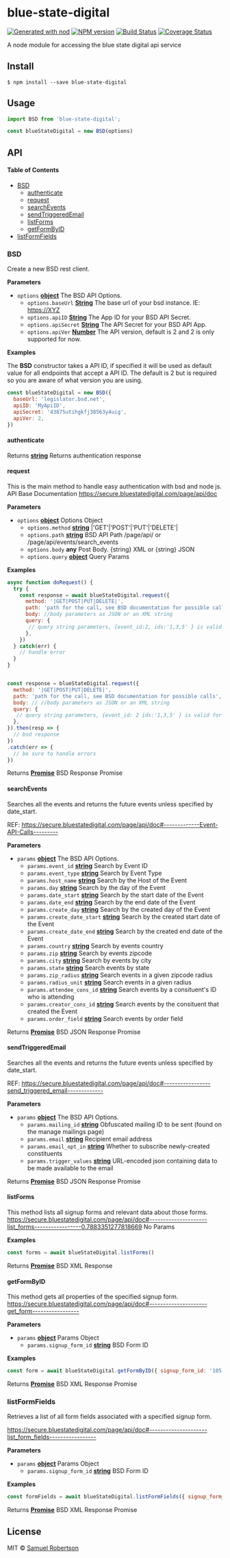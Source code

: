 # blue-state-digital

[![Generated with nod](https://img.shields.io/badge/generator-nod-2196F3.svg?style=flat-square)](https://github.com/diegohaz/nod)
[![NPM version](https://img.shields.io/npm/v/blue-state-digital.svg?style=flat-square)](https://npmjs.org/package/blue-state-digital)
[![Build Status](https://img.shields.io/travis/robertsonsamuel/blue-state-digital/master.svg?style=flat-square)](https://travis-ci.org/robertsonsamuel/blue-state-digital) [![Coverage Status](https://img.shields.io/codecov/c/github/robertsonsamuel/blue-state-digital/master.svg?style=flat-square)](https://codecov.io/gh/robertsonsamuel/blue-state-digital/branch/master)

A node module for accessing the blue state digital api service

## Install

    $ npm install --save blue-state-digital

## Usage

```js
import BSD from 'blue-state-digital';

const blueStateDigital = new BSD(options)
```

## API

<!-- Generated by documentation.js. Update this documentation by updating the source code. -->

#### Table of Contents

-   [BSD](#bsd)
    -   [authenticate](#authenticate)
    -   [request](#request)
    -   [searchEvents](#searchevents)
    -   [sendTriggeredEmail](#sendtriggeredemail)
    -   [listForms](#listforms)
    -   [getFormByID](#getformbyid)
-   [listFormFields](#listformfields)

### BSD

Create a new BSD rest client.

**Parameters**

-   `options` **[object](https://developer.mozilla.org/en-US/docs/Web/JavaScript/Reference/Global_Objects/Object)** The BSD API Options.
    -   `options.baseUrl` **[String](https://developer.mozilla.org/en-US/docs/Web/JavaScript/Reference/Global_Objects/String)** The base url of your bsd instance. IE: <https://XYZ>
    -   `options.apiID` **[String](https://developer.mozilla.org/en-US/docs/Web/JavaScript/Reference/Global_Objects/String)** The App ID for your BSD API Secret.
    -   `options.apiSecret` **[String](https://developer.mozilla.org/en-US/docs/Web/JavaScript/Reference/Global_Objects/String)** The API Secret for your BSD API App.
    -   `options.apiVer` **[Number](https://developer.mozilla.org/en-US/docs/Web/JavaScript/Reference/Global_Objects/Number)** The API version, default is 2 and 2 is only supported for now.

**Examples**

The <b>BSD</b> constructor takes a API
  ID, if specified it will be used as default value for all endpoints that
  accept a API ID. The default is 2 but is required
  so you are aware of what version you are using.


```javascript
const blueStateDigital = new BSD({
  baseUrl: 'legislator.bsd.net',
  apiID: 'MyApiID',
  apiSecret: '43875utihgkfj38563y4uig',
  apiVer: 2,
})
```

#### authenticate

Returns **[string](https://developer.mozilla.org/en-US/docs/Web/JavaScript/Reference/Global_Objects/String)** Returns authentication response

#### request

This is the main method to handle easy authentication with bsd and node js.
API Base Documentation
<https://secure.bluestatedigital.com/page/api/doc>

**Parameters**

-   `options` **[object](https://developer.mozilla.org/en-US/docs/Web/JavaScript/Reference/Global_Objects/Object)** Options Object
    -   `options.method` **[string](https://developer.mozilla.org/en-US/docs/Web/JavaScript/Reference/Global_Objects/String)** |'GET'|'POST'|'PUT'|'DELETE'|
    -   `options.path` **[string](https://developer.mozilla.org/en-US/docs/Web/JavaScript/Reference/Global_Objects/String)** BSD API Path /page/api/ or /page/api/events/search_events
    -   `options.body` **any** Post Body. {string} XML or {string} JSON
    -   `options.query` **[object](https://developer.mozilla.org/en-US/docs/Web/JavaScript/Reference/Global_Objects/Object)** Query Params

**Examples**

```javascript
async function doRequest() {
  try {
    const response = await blueStateDigital.request({
      method: '|GET|POST|PUT|DELETE|',
      path: 'path for the call, see BSD documentation for possible calls',
      body: //body parameters as JSON or an XML string
      query: {
       // query string parameters, {event_id:2, ids:'1,3,5' } is valid for example
      },
    })
  } catch(err) {
    // handle error
  }
}


const response = blueStateDigital.request({
  method: '|GET|POST|PUT|DELETE|',
  path: 'path for the call, see BSD documentation for possible calls',
  body: // //body parameters as JSON or an XML string
  query: {
   // query string parameters, {event_id: 2 ids:'1,3,5' } is valid for example
  },
}).then(resp => {
  // bsd response
})
.catch(err => {
  // be sure to handle errors
})
```

Returns **[Promise](https://developer.mozilla.org/en-US/docs/Web/JavaScript/Reference/Global_Objects/Promise)** BSD Response Promise

#### searchEvents

Searches all the events and returns the future events unless specified by date_start.

REF: <https://secure.bluestatedigital.com/page/api/doc#-------------Event-API-Calls--------->

**Parameters**

-   `params` **[object](https://developer.mozilla.org/en-US/docs/Web/JavaScript/Reference/Global_Objects/Object)** The BSD API Options.
    -   `params.event_id` **[string](https://developer.mozilla.org/en-US/docs/Web/JavaScript/Reference/Global_Objects/String)** Search by Event ID
    -   `params.event_type` **[string](https://developer.mozilla.org/en-US/docs/Web/JavaScript/Reference/Global_Objects/String)** Search by Event Type
    -   `params.host_name` **[string](https://developer.mozilla.org/en-US/docs/Web/JavaScript/Reference/Global_Objects/String)** Search by the Host of the Event
    -   `params.day` **[string](https://developer.mozilla.org/en-US/docs/Web/JavaScript/Reference/Global_Objects/String)** Search by the day of the Event
    -   `params.date_start` **[string](https://developer.mozilla.org/en-US/docs/Web/JavaScript/Reference/Global_Objects/String)** Search by the start date of the Event
    -   `params.date_end` **[string](https://developer.mozilla.org/en-US/docs/Web/JavaScript/Reference/Global_Objects/String)** Search by the end date of the Event
    -   `params.create_day` **[string](https://developer.mozilla.org/en-US/docs/Web/JavaScript/Reference/Global_Objects/String)** Search by the created day of the Event
    -   `params.create_date_start` **[string](https://developer.mozilla.org/en-US/docs/Web/JavaScript/Reference/Global_Objects/String)** Search by the created start date of the Event
    -   `params.create_date_end` **[string](https://developer.mozilla.org/en-US/docs/Web/JavaScript/Reference/Global_Objects/String)** Search by the created end date of the Event
    -   `params.country` **[string](https://developer.mozilla.org/en-US/docs/Web/JavaScript/Reference/Global_Objects/String)** Search by events country
    -   `params.zip` **[string](https://developer.mozilla.org/en-US/docs/Web/JavaScript/Reference/Global_Objects/String)** Search by events zipcode
    -   `params.city` **[string](https://developer.mozilla.org/en-US/docs/Web/JavaScript/Reference/Global_Objects/String)** Search by events by city
    -   `params.state` **[string](https://developer.mozilla.org/en-US/docs/Web/JavaScript/Reference/Global_Objects/String)** Search events by state
    -   `params.zip_radius` **[string](https://developer.mozilla.org/en-US/docs/Web/JavaScript/Reference/Global_Objects/String)** Search events in a given zipcode radius
    -   `params.radius_unit` **[string](https://developer.mozilla.org/en-US/docs/Web/JavaScript/Reference/Global_Objects/String)** Search events in a given radius
    -   `params.attendee_cons_id` **[string](https://developer.mozilla.org/en-US/docs/Web/JavaScript/Reference/Global_Objects/String)** Search events by a consituent's ID who is attending
    -   `params.creator_cons_id` **[string](https://developer.mozilla.org/en-US/docs/Web/JavaScript/Reference/Global_Objects/String)** Search events by the consituent that created the Event
    -   `params.order_field` **[string](https://developer.mozilla.org/en-US/docs/Web/JavaScript/Reference/Global_Objects/String)** Search events by order field

Returns **[Promise](https://developer.mozilla.org/en-US/docs/Web/JavaScript/Reference/Global_Objects/Promise)** BSD JSON Response Promise

#### sendTriggeredEmail

Searches all the events and returns the future events unless specified by date_start.

REF: <https://secure.bluestatedigital.com/page/api/doc#-----------------send_triggered_email------------->

**Parameters**

-   `params` **[object](https://developer.mozilla.org/en-US/docs/Web/JavaScript/Reference/Global_Objects/Object)** The BSD API Options.
    -   `params.mailing_id` **[string](https://developer.mozilla.org/en-US/docs/Web/JavaScript/Reference/Global_Objects/String)** Obfuscated mailing ID to be sent (found on the manage mailings page)
    -   `params.email` **[string](https://developer.mozilla.org/en-US/docs/Web/JavaScript/Reference/Global_Objects/String)** Recipient email address
    -   `params.email_opt_in` **[string](https://developer.mozilla.org/en-US/docs/Web/JavaScript/Reference/Global_Objects/String)** Whether to subscribe newly-created constituents
    -   `params.trigger_values` **[string](https://developer.mozilla.org/en-US/docs/Web/JavaScript/Reference/Global_Objects/String)** URL-encoded json containing data to be made available to the email

Returns **[Promise](https://developer.mozilla.org/en-US/docs/Web/JavaScript/Reference/Global_Objects/Promise)** BSD JSON Response Promise

#### listForms

This method lists all signup forms and relevant data about those forms.
<https://secure.bluestatedigital.com/page/api/doc#---------------------list_forms-----------------0.7883351277818669>
No Params

**Examples**

```javascript
const forms = await blueStateDigital.listForms()
```

Returns **[Promise](https://developer.mozilla.org/en-US/docs/Web/JavaScript/Reference/Global_Objects/Promise)** BSD XML Response

#### getFormByID

This method gets all properties of the specified signup form.
<https://secure.bluestatedigital.com/page/api/doc#---------------------get_form----------------->

**Parameters**

-   `params` **[object](https://developer.mozilla.org/en-US/docs/Web/JavaScript/Reference/Global_Objects/Object)** Params Object
    -   `params.signup_form_id` **[string](https://developer.mozilla.org/en-US/docs/Web/JavaScript/Reference/Global_Objects/String)** BSD Form ID

**Examples**

```javascript
const form = await blueStateDigital.getFormByID({ signup_form_id: '105' })
```

Returns **[Promise](https://developer.mozilla.org/en-US/docs/Web/JavaScript/Reference/Global_Objects/Promise)** BSD XML Response Promise

### listFormFields

Retrieves a list of all form fields associated with a specified signup form.

<https://secure.bluestatedigital.com/page/api/doc#---------------------list_form_fields----------------->

**Parameters**

-   `params` **[object](https://developer.mozilla.org/en-US/docs/Web/JavaScript/Reference/Global_Objects/Object)** Params Object
    -   `params.signup_form_id` **[string](https://developer.mozilla.org/en-US/docs/Web/JavaScript/Reference/Global_Objects/String)** BSD Form ID

**Examples**

```javascript
const formFields = await blueStateDigital.listFormFields({ signup_form_id: '105' })
```

Returns **[Promise](https://developer.mozilla.org/en-US/docs/Web/JavaScript/Reference/Global_Objects/Promise)** BSD XML Response Promise

## License

MIT © [Samuel Robertson](https://www.robertsonsamuel.com)
